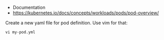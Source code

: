 
* Documentation
* https://kubernetes.io/docs/concepts/workloads/pods/pod-overview/

Create a new yaml file for pod definition. Use vim for that: 

```vi my-pod.yml```

